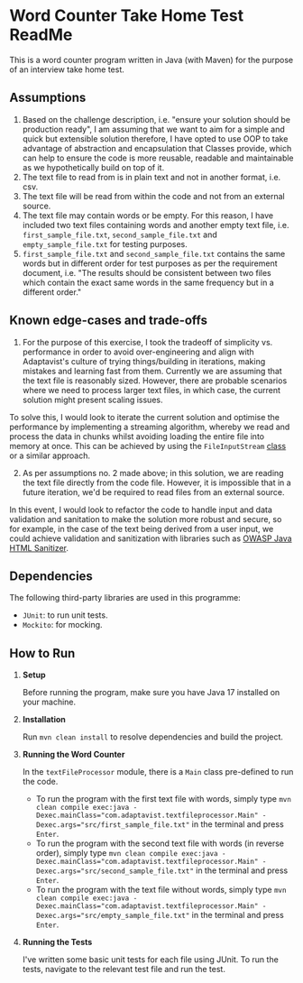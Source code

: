 # Word Counter Take Home Test ReadMe

This is a word counter program written in Java (with Maven) for the purpose of an interview take home test.

## Assumptions

1. Based on the challenge description, i.e. "ensure your solution should be production ready", I am assuming that we want to aim for a simple and quick but extensible solution therefore, I have opted to use OOP to take advantage of abstraction and encapsulation that Classes provide, which can help to ensure the code is more reusable, readable and maintainable as we hypothetically build on top of it.
2. The text file to read from is in plain text and not in another format, i.e. csv.
3. The text file will be read from within the code and not from an external source.
4. The text file may contain words or be empty. For this reason, I have included two text files containing words and another empty text file, i.e. `first_sample_file.txt`, `second_sample_file.txt` and `empty_sample_file.txt` for testing purposes.
5. `first_sample_file.txt` and `second_sample_file.txt` contains the same words but in different order for test purposes as per the requirement document, i.e. "The results should be consistent between two files which contain the exact same words in the same frequency but in a different order."

## Known edge-cases and trade-offs

1. For the purpose of this exercise, I took the tradeoff of simplicity vs. performance in order to avoid over-engineering and align with Adaptavist's culture of trying things/building in iterations, making mistakes and learning fast from them. Currently we are assuming that the text file is reasonably sized. However, there are probable scenarios where we need to process larger text files, in which case, the current solution might present scaling issues.

To solve this, I would look to iterate the current solution and optimise the performance by implementing a streaming algorithm, whereby we read and process the data in chunks whilst avoiding loading the entire file into memory at once. This can be achieved by using the `FileInputStream` [class](https://www.geeksforgeeks.org/java-io-fileinputstream-class-java/) or a similar approach.

2. As per assumptions no. 2 made above; in this solution, we are reading the text file directly from the code file. However, it is impossible that in a future iteration, we'd be required to read files from an external source.

In this event, I would look to refactor the code to handle input and data validation and sanitation to make the solution more robust and secure, so for example, in the case of the text being derived from a user input, we could achieve validation and sanitization with libraries such as [OWASP Java HTML Sanitizer](https://github.com/OWASP/java-html-sanitizer).

## Dependencies

The following third-party libraries are used in this programme:

- `JUnit`: to run unit tests.
- `Mockito`: for mocking.

## How to Run

1. **Setup**

   Before running the program, make sure you have Java 17 installed on your machine.

2. **Installation**

   Run `mvn clean install` to resolve dependencies and build the project.


3. **Running the Word Counter**

   In the `textFileProcessor` module, there is a `Main` class pre-defined to run the code.

   - To run the program with the first text file with words, simply type `mvn clean compile exec:java -Dexec.mainClass="com.adaptavist.textfileprocessor.Main" -Dexec.args="src/first_sample_file.txt"` in the terminal and press `Enter`.
   - To run the program with the second text file with words (in reverse order), simply type `mvn clean compile exec:java -Dexec.mainClass="com.adaptavist.textfileprocessor.Main" -Dexec.args="src/second_sample_file.txt"` in the terminal and press `Enter`.
   - To run the program with the text file without words, simply type `mvn clean compile exec:java -Dexec.mainClass="com.adaptavist.textfileprocessor.Main" -Dexec.args="src/empty_sample_file.txt"` in the terminal and press `Enter`.


4. **Running the Tests**

    I've written some basic unit tests for each file using JUnit. To run the tests, navigate to the relevant test file and run the test.
